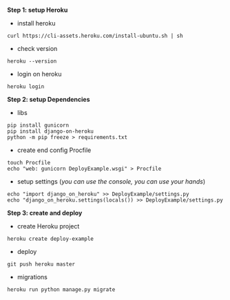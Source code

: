 **Step 1: setup Heroku**
* install heroku
```
curl https://cli-assets.heroku.com/install-ubuntu.sh | sh
```
* check version
```
heroku --version
```
* login on heroku
```
heroku login
```

**Step 2: setup Dependencies**
* libs
```
pip install gunicorn
pip install django-on-heroku
python -m pip freeze > requirements.txt
```
* create end config Procfile
```
touch Procfile
echo "web: gunicorn DeployExample.wsgi" > Procfile
```
* setup settings (*you can use the console, you can use your hands*)
```
echo "import django_on_heroku" >> DeployExample/settings.py
echo "django_on_heroku.settings(locals()) >> DeployExample/settings.py
```

**Step 3: create and deploy**
* create Heroku project
```
heroku create deploy-example
```
* deploy
```
git push heroku master
```
* migrations
```
heroku run python manage.py migrate
```

